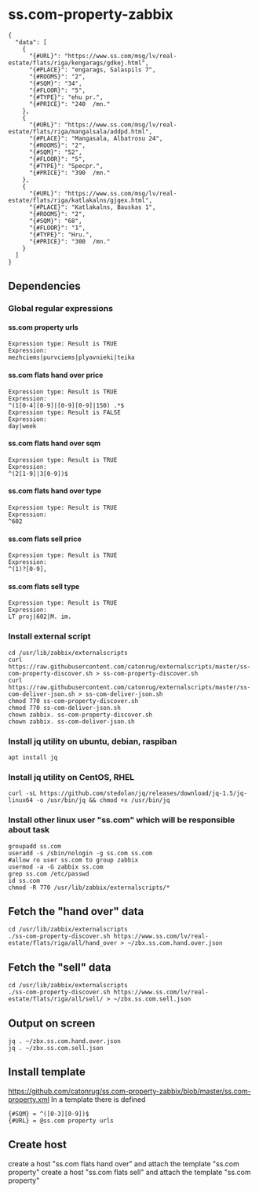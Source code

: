 # ss.com-property-zabbix

```
{
  "data": [
    {
      "{#URL}": "https://www.ss.com/msg/lv/real-estate/flats/riga/kengarags/gdkej.html",
      "{#PLACE}": "engarags, Salaspils 7",
      "{#ROOMS}": "2",
      "{#SQM}": "34",
      "{#FLOOR}": "5",
      "{#TYPE}": "ehu pr.",
      "{#PRICE}": "240  /mn."
    },
    {
      "{#URL}": "https://www.ss.com/msg/lv/real-estate/flats/riga/mangalsala/addpd.html",
      "{#PLACE}": "Mangasala, Albatrosu 24",
      "{#ROOMS}": "2",
      "{#SQM}": "52",
      "{#FLOOR}": "5",
      "{#TYPE}": "Specpr.",
      "{#PRICE}": "390  /mn."
    },
    {
      "{#URL}": "https://www.ss.com/msg/lv/real-estate/flats/riga/katlakalns/gjgex.html",
      "{#PLACE}": "Katlakalns, Bauskas 1",
      "{#ROOMS}": "2",
      "{#SQM}": "68",
      "{#FLOOR}": "1",
      "{#TYPE}": "Hru.",
      "{#PRICE}": "300  /mn."
    }
  ]
}
```

## Dependencies

### Global regular expressions

#### ss.com property urls
```
Expression type: Result is TRUE
Expression:
mezhciems|purvciems|plyavnieki|teika
```

#### ss.com flats hand over price
```
Expression type: Result is TRUE
Expression:
^(1[0-4][0-9]|[0-9][0-9]|150) .*$
Expression type: Result is FALSE
Expression:
day|week
```

#### ss.com flats hand over sqm
```
Expression type: Result is TRUE
Expression:
^(2[1-9]|3[0-9])$
```

#### ss.com flats hand over type
```
Expression type: Result is TRUE
Expression:
^602
```

#### ss.com flats sell price
```
Expression type: Result is TRUE
Expression:
^(1)?[0-9],
```

#### ss.com flats sell type
```
Expression type: Result is TRUE
Expression:
LT proj|602|M. im.
```


### Install external script
```
cd /usr/lib/zabbix/externalscripts
curl https://raw.githubusercontent.com/catonrug/externalscripts/master/ss-com-property-discover.sh > ss-com-property-discover.sh
curl https://raw.githubusercontent.com/catonrug/externalscripts/master/ss-com-deliver-json.sh > ss-com-deliver-json.sh
chmod 770 ss-com-property-discover.sh
chmod 770 ss-com-deliver-json.sh
chown zabbix. ss-com-property-discover.sh
chown zabbix. ss-com-deliver-json.sh
```

### Install jq utility on ubuntu, debian, raspiban
```
apt install jq
```
### Install jq utility on CentOS, RHEL
```
curl -sL https://github.com/stedolan/jq/releases/download/jq-1.5/jq-linux64 -o /usr/bin/jq && chmod +x /usr/bin/jq
```

### Install other linux user "ss.com" which will be responsible about task
```
groupadd ss.com
useradd -s /sbin/nologin -g ss.com ss.com
#allow ro user ss.com to group zabbix
usermod -a -G zabbix ss.com
grep ss.com /etc/passwd
id ss.com
chmod -R 770 /usr/lib/zabbix/externalscripts/*
```

## Fetch the "hand over" data 
```
cd /usr/lib/zabbix/externalscripts
./ss-com-property-discover.sh https://www.ss.com/lv/real-estate/flats/riga/all/hand_over > ~/zbx.ss.com.hand.over.json
```

## Fetch the "sell" data
```
cd /usr/lib/zabbix/externalscripts
./ss-com-property-discover.sh https://www.ss.com/lv/real-estate/flats/riga/all/sell/ > ~/zbx.ss.com.sell.json
```

## Output on screen
```
jq . ~/zbx.ss.com.hand.over.json
jq . ~/zbx.ss.com.sell.json
```

## Install template
https://github.com/catonrug/ss.com-property-zabbix/blob/master/ss.com-property.xml
In a template there is defined
```
{#SQM} = ^([0-3][0-9])$
{#URL} = @ss.com property urls
```

## Create host
create a host "ss.com flats hand over" and attach the template "ss.com property"
create a host "ss.com flats sell" and attach the template "ss.com property"

